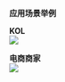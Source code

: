 **应用场景举例**   



**KOL**  
![](https://github.com/jdcloudcom/cn/blob/elive/image/elive/%E4%BD%BF%E7%94%A8%E5%9C%BA%E6%99%AF-KOL.png)



**电商商家**  
![](https://github.com/jdcloudcom/cn/blob/elive/image/elive/%E4%BD%BF%E7%94%A8%E5%9C%BA%E6%99%AF-%E7%94%B5%E5%95%86%E5%95%86%E5%AE%B6.png)
